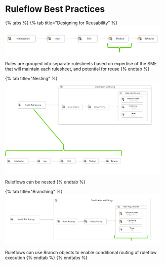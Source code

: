 # Ruleflow Best Practices



{% tabs %}
{% tab title="Designing for Reusability" %}
![](<../../../.gitbook/assets/image (5).png>)

Rules are grouped into separate rulesheets based on expertise of the SME that will maintain each rulesheet, and potential for reuse
{% endtab %}

{% tab title="Nesting" %}
![](<../../../.gitbook/assets/image (85).png>)

Ruleflows can be nested
{% endtab %}

{% tab title="Branching" %}
![](<../../../.gitbook/assets/image (96).png>)

Ruleflows can use Branch objects to enable conditional routing of ruleflow execution
{% endtab %}
{% endtabs %}



